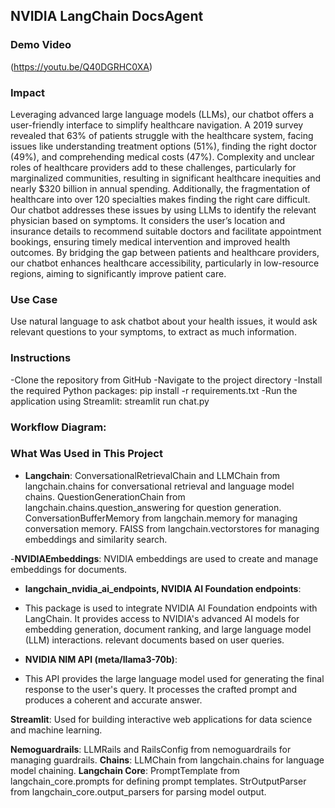 ## NVIDIA LangChain DocsAgent

### Demo Video
(https://youtu.be/Q40DGRHC0XA)
### Impact
Leveraging advanced large language models (LLMs), our chatbot offers a user-friendly interface to simplify healthcare navigation. A 2019 survey revealed that 63% of patients struggle with the healthcare system, facing issues like understanding treatment options (51%), finding the right doctor (49%), and comprehending medical costs (47%). Complexity and unclear roles of healthcare providers add to these challenges, particularly for marginalized communities, resulting in significant healthcare inequities and nearly $320 billion in annual spending. Additionally, the fragmentation of healthcare into over 120 specialties makes finding the right care difficult. Our chatbot addresses these issues by using LLMs to identify the relevant physician based on symptoms. It considers the user’s location and insurance details to recommend suitable doctors and facilitate appointment bookings, ensuring timely medical intervention and improved health outcomes. By bridging the gap between patients and healthcare providers, our chatbot enhances healthcare accessibility, particularly in low-resource regions, aiming to significantly improve patient care.
### Use Case
Use natural language to ask chatbot about your health issues, it would ask relevant questions to your symptoms, to extract as much information.

### Instructions
 -Clone the repository from GitHub
 -Navigate to the project directory
 -Install the required Python packages: pip install -r requirements.txt
 -Run the application using Streamlit: streamlit run chat.py

### Workflow Diagram:


### What Was Used in This Project
- **Langchain**:
ConversationalRetrievalChain and LLMChain from langchain.chains for conversational retrieval and language model chains.
QuestionGenerationChain from langchain.chains.question_answering for question generation.
ConversationBufferMemory from langchain.memory for managing conversation memory.
FAISS from langchain.vectorstores for managing embeddings and similarity search.

-**NVIDIAEmbeddings**:
NVIDIA embeddings are used to create and manage embeddings for documents.

- **langchain_nvidia_ai_endpoints, NVIDIA AI Foundation endpoints**:
- This package is used to integrate NVIDIA AI Foundation endpoints with LangChain. It provides access to NVIDIA's advanced AI models for embedding generation, document ranking, and large language model (LLM) interactions.
 relevant documents based on user queries.

- **NVIDIA NIM API (meta/llama3-70b)**:
- This API provides the large language model used for generating the final response to the user's query. It processes the crafted prompt and produces a coherent and accurate answer.


**Streamlit**:
Used for building interactive web applications for data science and machine learning.

**Nemoguardrails**:
LLMRails and RailsConfig from nemoguardrails for managing guardrails.
**Chains**:
LLMChain from langchain.chains for language model chaining.
**Langchain Core**:
PromptTemplate from langchain_core.prompts for defining prompt templates.
StrOutputParser from langchain_core.output_parsers for parsing model output.

